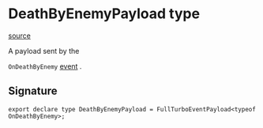 # DeathByEnemyPayload type

[source](https://developers.meta.com/horizon-worlds/reference/2.0.0/analytics_deathbyenemypayload)

A payload sent by the 

`OnDeathByEnemy` [event](/horizon-worlds/reference/2.0.0/analytics_turboevents) .

## Signature

```
export declare type DeathByEnemyPayload = FullTurboEventPayload<typeof OnDeathByEnemy>;
```